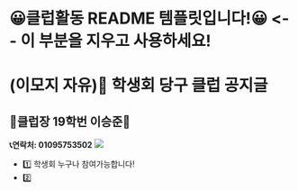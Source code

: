 # 😀클럽활동 README 템플릿입니다!😀 <-- 이 부분을 지우고 사용하세요!

# (이모지 자유)🎱 학생회 당구 클럽 공지글

## 👑클럽장 19학번 이승준👑
__📞연락처: 01095753502__ 
<img src="https://img.shields.io/badge/-카카오톡ID-FFCD00?style=for-the-badge&logo=KaKaoTalk&logoColor=white">

- 1️⃣ 학생회 누구나 참여가능합니다!
- 2️⃣ 


